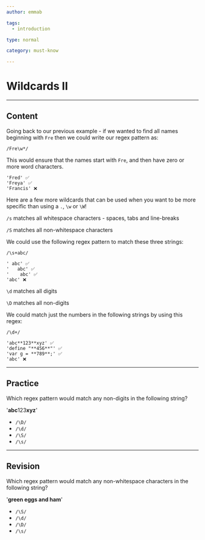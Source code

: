 ```yaml
---
author: emmab

tags:
  - introduction

type: normal

category: must-know

---
```


# Wildcards II

---
## Content

Going back to our previous example - if we wanted to find all names beginning with `Fre` then we could write our regex pattern as:

`/Fre\w*/`

This would ensure that the names start with `Fre`, and then have zero or more word characters. 

```
'Fred' ✅
'Freya' ✅
'Francis' ❌
```

Here are a few more wildcards that can be used when you want to be more specific than using a `.`, `\w` or `\W`!

`/s` matches all whitespace characters - spaces, tabs and line-breaks

`/S` matches all non-whitespace characters

We could use the following regex pattern to match these three strings:

`/\s+abc/`

```
' abc' ✅
'	abc' ✅
'    abc' ✅
'abc' ❌
```

`\d` matches all digits

`\D` matches all non-digits

We could match just the numbers in the following strings by using this regex:

`/\d+/`

```
'abc**123**xyz' ✅
'define "**456**"' ✅
'var g = **789**;' ✅
'abc' ❌
```

---
## Practice

Which regex pattern would match any non-digits in the following string?

'**abc**123**xyz**'

* `/\D/`
* `/\d/`
* `/\S/`
* `/\s/`

---
## Revision

Which regex pattern would match any non-whitespace characters in the following string?

'**green eggs and ham**'

* `/\S/`
* `/\d/`
* `/\D/`
* `/\s/`